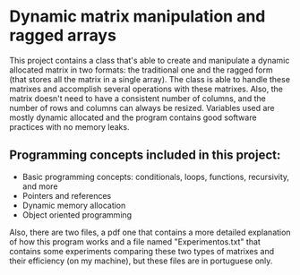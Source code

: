 # Dynamic matrix manipulation and ragged arrays

This project contains a class that's able to create and manipulate a dynamic allocated matrix in two formats: the traditional one and the ragged form (that stores all the matrix in a single array). The class is able to handle these matrixes and accomplish several operations with these matrixes. Also, the matrix doesn't need to have a consistent number of columns, and the number of rows and columns can always be resized. Variables used are mostly dynamic allocated and the program contains good software practices with no memory leaks.

## Programming concepts included in this project:
- Basic programming concepts: conditionals, loops, functions, recursivity, and more
- Pointers and references
- Dynamic memory allocation
- Object oriented programming

Also, there are two files, a pdf one that contains a more detailed explanation of how this program works and a file named "Experimentos.txt" that contains some experiments comparing these two types of matrixes and their efficiency (on my machine), but these files are in portuguese only.




